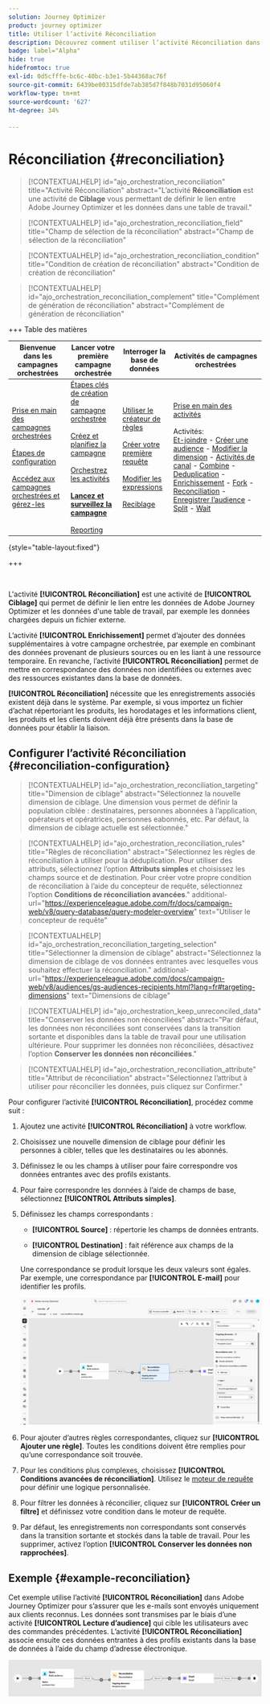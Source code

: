 ```yaml
---
solution: Journey Optimizer
product: journey optimizer
title: Utiliser l’activité Réconciliation
description: Découvrez comment utiliser l’activité Réconciliation dans une campagne orchestrée
badge: label="Alpha"
hide: true
hidefromtoc: true
exl-id: 0d5cfffe-bc6c-40bc-b3e1-5b44368ac76f
source-git-commit: 6439be00315dfde7ab385d7f848b7031d95060f4
workflow-type: tm+mt
source-wordcount: '627'
ht-degree: 34%

---
```


# Réconciliation {#reconciliation}

>[!CONTEXTUALHELP]
>id="ajo_orchestration_reconciliation"
>title="Activité Réconciliation"
>abstract="L’activité **Réconciliation** est une activité de **Ciblage** vous permettant de définir le lien entre Adobe Journey Optimizer et les données dans une table de travail."

>[!CONTEXTUALHELP]
>id="ajo_orchestration_reconciliation_field"
>title="Champ de sélection de la réconciliation"
>abstract="Champ de sélection de la réconciliation"

>[!CONTEXTUALHELP]
>id="ajo_orchestration_reconciliation_condition"
>title="Condition de création de réconciliation"
>abstract="Condition de création de réconciliation"

>[!CONTEXTUALHELP]
>id="ajo_orchestration_reconciliation_complement"
>title="Complément de génération de réconciliation"
>abstract="Complément de génération de réconciliation"

+++ Table des matières

| Bienvenue dans les campagnes orchestrées | Lancer votre première campagne orchestrée | Interroger la base de données | Activités de campagnes orchestrées |
|---|---|---|---|
| [Prise en main des campagnes orchestrées](gs-orchestrated-campaigns.md)<br/><br/>[Étapes de configuration](configuration-steps.md)<br/><br/>[Accédez aux campagnes orchestrées et gérez-les](access-manage-orchestrated-campaigns.md) | [Étapes clés de création de campagne orchestrée](gs-campaign-creation.md)<br/><br/>[Créez et planifiez la campagne](create-orchestrated-campaign.md)<br/><br/>[Orchestrez les activités](orchestrate-activities.md)<br/><br/><b>[Lancez et surveillez la campagne](start-monitor-campaigns.md)</b><br/><br/>[Reporting](reporting-campaigns.md) | [Utiliser le créateur de règles](orchestrated-rule-builder.md)<br/><br/>[Créer votre première requête](build-query.md)<br/><br/>[Modifier les expressions](edit-expressions.md)<br/><br/>[Reciblage](retarget.md) | [Prise en main des activités](activities/about-activities.md)<br/><br/>Activités:<br/>[Et-joindre](activities/and-join.md) - [Créer une audience](activities/build-audience.md) - [Modifier la dimension](activities/change-dimension.md) - [Activités de canal](activities/channels.md) - [Combine](activities/combine.md) - [Deduplication](activities/deduplication.md) - [Enrichissement](activities/enrichment.md) - [Fork](activities/fork.md) - [Reconciliation](activities/reconciliation.md) - [Enregistrer l’audience](save-audience.md) - [Split](activities/split.md) - [Wait](activities/wait.md) |

{style="table-layout:fixed"}

+++

<br/>

L&#39;activité **[!UICONTROL Réconciliation]** est une activité de **[!UICONTROL Ciblage]** qui permet de définir le lien entre les données de Adobe Journey Optimizer et les données d&#39;une table de travail, par exemple les données chargées depuis un fichier externe.

L’activité **[!UICONTROL Enrichissement]** permet d’ajouter des données supplémentaires à votre campagne orchestrée, par exemple en combinant des données provenant de plusieurs sources ou en les liant à une ressource temporaire. En revanche, l’activité **[!UICONTROL Réconciliation]** permet de mettre en correspondance des données non identifiées ou externes avec des ressources existantes dans la base de données.

**[!UICONTROL Réconciliation]** nécessite que les enregistrements associés existent déjà dans le système. Par exemple, si vous importez un fichier d’achat répertoriant les produits, les horodatages et les informations client, les produits et les clients doivent déjà être présents dans la base de données pour établir la liaison.

## Configurer l’activité Réconciliation {#reconciliation-configuration}

>[!CONTEXTUALHELP]
>id="ajo_orchestration_reconciliation_targeting"
>title="Dimension de ciblage"
>abstract="Sélectionnez la nouvelle dimension de ciblage. Une dimension vous permet de définir la population ciblée : destinataires, personnes abonnées à l’application, opérateurs et opératrices, personnes eabonnés, etc. Par défaut, la dimension de ciblage actuelle est sélectionnée."

>[!CONTEXTUALHELP]
>id="ajo_orchestration_reconciliation_rules"
>title="Règles de réconciliation"
>abstract="Sélectionnez les règles de réconciliation à utiliser pour la déduplication. Pour utiliser des attributs, sélectionnez l’option **Attributs simples** et choisissez les champs source et de destination. Pour créer votre propre condition de réconciliation à l’aide du concepteur de requête, sélectionnez l’option **Conditions de réconciliation avancées**."
>additional-url="https://experienceleague.adobe.com/fr/docs/campaign-web/v8/query-database/query-modeler-overview" text="Utiliser le concepteur de requête"

>[!CONTEXTUALHELP]
>id="ajo_orchestration_reconciliation_targeting_selection"
>title="Sélectionner la dimension de ciblage"
>abstract="Sélectionnez la dimension de ciblage de vos données entrantes avec lesquelles vous souhaitez effectuer la réconciliation."
>additional-url="https://experienceleague.adobe.com/docs/campaign-web/v8/audiences/gs-audiences-recipients.html?lang=fr#targeting-dimensions" text="Dimensions de ciblage"

>[!CONTEXTUALHELP]
>id="ajo_orchestration_keep_unreconciled_data"
>title="Conserver les données non réconciliées"
>abstract="Par défaut, les données non réconciliées sont conservées dans la transition sortante et disponibles dans la table de travail pour une utilisation ultérieure. Pour supprimer les données non réconciliées, désactivez l’option **Conserver les données non réconciliées**."

>[!CONTEXTUALHELP]
>id="ajo_orchestration_reconciliation_attribute"
>title="Attribut de réconciliation"
>abstract="Sélectionnez l’attribut à utiliser pour réconcilier les données, puis cliquez sur Confirmer."

Pour configurer l’activité **[!UICONTROL Réconciliation]**, procédez comme suit :

1. Ajoutez une activité **[!UICONTROL Réconciliation]** à votre workflow.

1. Choisissez une nouvelle dimension de ciblage pour définir les personnes à cibler, telles que les destinataires ou les abonnés.

1. Définissez le ou les champs à utiliser pour faire correspondre vos données entrantes avec des profils existants.

1. Pour faire correspondre les données à l’aide de champs de base, sélectionnez **[!UICONTROL Attributs simples]**.

1. Définissez les champs correspondants :

   * **[!UICONTROL Source]** : répertorie les champs de données entrants.

   * **[!UICONTROL Destination]** : fait référence aux champs de la dimension de ciblage sélectionnée.

   Une correspondance se produit lorsque les deux valeurs sont égales. Par exemple, une correspondance par **[!UICONTROL E-mail]** pour identifier les profils.

   ![](../assets/workflow-reconciliation-criteria.png)

1. Pour ajouter d’autres règles correspondantes, cliquez sur **[!UICONTROL Ajouter une règle]**. Toutes les conditions doivent être remplies pour qu’une correspondance soit trouvée.

1. Pour les conditions plus complexes, choisissez **[!UICONTROL Conditions avancées de réconciliation]**. Utilisez le [moteur de requête](../orchestrated-rule-builder.md) pour définir une logique personnalisée.

1. Pour filtrer les données à réconcilier, cliquez sur **[!UICONTROL Créer un filtre]** et définissez votre condition dans le moteur de requête.

1. Par défaut, les enregistrements non correspondants sont conservés dans la transition sortante et stockés dans la table de travail. Pour les supprimer, activez l’option **[!UICONTROL Conserver les données non rapprochées]**.

## Exemple {#example-reconciliation}

Cet exemple utilise l’activité **[!UICONTROL Réconciliation]** dans Adobe Journey Optimizer pour s’assurer que les e-mails sont envoyés uniquement aux clients reconnus. Les données sont transmises par le biais d’une activité **[!UICONTROL Lecture d’audience]** qui cible les utilisateurs avec des commandes précédentes. L’activité **[!UICONTROL Réconciliation]** associe ensuite ces données entrantes à des profils existants dans la base de données à l’aide du champ d’adresse électronique.

![](../assets/workflow-reconciliation-sample-1.0.png)
